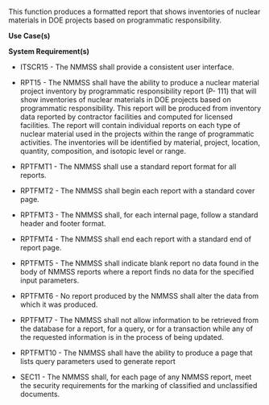 This function produces a formatted report that shows inventories of nuclear materials in DOE projects based on programmatic responsibility.

**Use Case(s)**

**System Requirement(s)**

- ITSCR15 - The NMMSS shall provide a consistent user interface.

- RPT15 - The NMMSS shall have the ability to produce a nuclear material project inventory by programmatic responsibility report (P- 111) that will show inventories of nuclear materials in DOE projects based on programmatic responsibility. This report will be produced from inventory data reported by contractor facilities and computed for licensed facilities. The report will contain individual reports on each type of nuclear material used in the projects within the range of programmatic activities. The inventories will be identified by material, project, location, quantity, composition, and isotopic level or range.

- RPTFMT1 - The NMMSS shall use a standard report format for all reports.

- RPTFMT2 - The NMMSS shall begin each report with a standard cover page.

- RPTFMT3 - The NMMSS shall, for each internal page, follow a standard header and footer format.

- RPTFMT4 - The NMMSS shall end each report with a standard end of report page.

- RPTFMT5 - The NMMSS shall indicate blank report no data found in the body of NMMSS reports where a report finds no data for the specified input parameters.

- RPTFMT6 - No report produced by the NMMSS shall alter the data from which it was produced.

- RPTFMT7 - The NMMSS shall not allow information to be retrieved from the database for a report, for a query, or for a transaction while any of the requested information is in the process of being updated.

- RPTFMT10 - The NMMSS shall have the ability to produce a page that lists query parameters used to generate report

- SEC11 - The NMMSS shall, for each page of any NMMSS report, meet the security requirements for the marking of classified and unclassified documents.